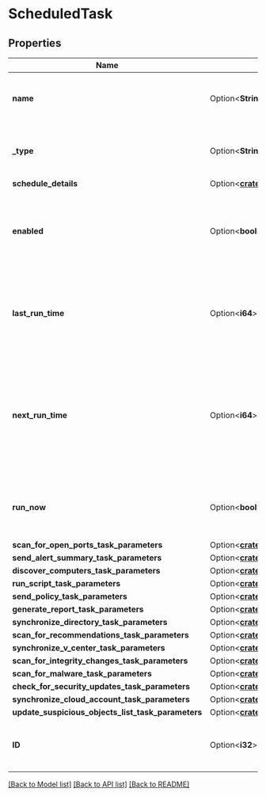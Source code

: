 # ScheduledTask

## Properties

Name | Type | Description | Notes
------------ | ------------- | ------------- | -------------
**name** | Option<**String**> | Name of scheduled task. Searchable as String. | [optional]
**_type** | Option<**String**> | Type of scheduled task. Searchable as Choice. | [optional]
**schedule_details** | Option<[**crate::models::ScheduleDetails**](ScheduleDetails.md)> |  | [optional]
**enabled** | Option<**bool**> | Indicates whether or not the scheduled task is enabled. Searchable as Boolean. | [optional]
**last_run_time** | Option<**i64**> | The last time this scheduled task was run, or null if never run. Searchable as Date. | [optional]
**next_run_time** | Option<**i64**> | The next time this scheduled task is scheduled to run, or null if it not scheduled to run in the future. Searchable as Date. | [optional]
**run_now** | Option<**bool**> | Indicates that the scheduled task should execute immediately. | [optional]
**scan_for_open_ports_task_parameters** | Option<[**crate::models::ScanForOpenPortsTaskParameters**](ScanForOpenPortsTaskParameters.md)> |  | [optional]
**send_alert_summary_task_parameters** | Option<[**crate::models::SendAlertSummaryTaskParameters**](SendAlertSummaryTaskParameters.md)> |  | [optional]
**discover_computers_task_parameters** | Option<[**crate::models::DiscoverComputersTaskParameters**](DiscoverComputersTaskParameters.md)> |  | [optional]
**run_script_task_parameters** | Option<[**crate::models::RunScriptTaskParameters**](RunScriptTaskParameters.md)> |  | [optional]
**send_policy_task_parameters** | Option<[**crate::models::SendPolicyTaskParameters**](SendPolicyTaskParameters.md)> |  | [optional]
**generate_report_task_parameters** | Option<[**crate::models::GenerateReportTaskParameters**](GenerateReportTaskParameters.md)> |  | [optional]
**synchronize_directory_task_parameters** | Option<[**crate::models::SynchronizeDirectoryTaskParameters**](SynchronizeDirectoryTaskParameters.md)> |  | [optional]
**scan_for_recommendations_task_parameters** | Option<[**crate::models::ScanForRecommendationsTaskParameters**](ScanForRecommendationsTaskParameters.md)> |  | [optional]
**synchronize_v_center_task_parameters** | Option<[**crate::models::SynchronizeVCenterTaskParameters**](SynchronizeVCenterTaskParameters.md)> |  | [optional]
**scan_for_integrity_changes_task_parameters** | Option<[**crate::models::ScanForIntegrityChangesTaskParameters**](ScanForIntegrityChangesTaskParameters.md)> |  | [optional]
**scan_for_malware_task_parameters** | Option<[**crate::models::ScanForMalwareTaskParameters**](ScanForMalwareTaskParameters.md)> |  | [optional]
**check_for_security_updates_task_parameters** | Option<[**crate::models::CheckForSecurityUpdatesTaskParameters**](CheckForSecurityUpdatesTaskParameters.md)> |  | [optional]
**synchronize_cloud_account_task_parameters** | Option<[**crate::models::SynchronizeCloudAccountTaskParameters**](SynchronizeCloudAccountTaskParameters.md)> |  | [optional]
**update_suspicious_objects_list_task_parameters** | Option<[**crate::models::UpdateSuspiciousObjectsListTaskParameters**](UpdateSuspiciousObjectsListTaskParameters.md)> |  | [optional]
**ID** | Option<**i32**> | Scheduled task identifier. Searchable as ID. | [optional][readonly]

[[Back to Model list]](../README.md#documentation-for-models) [[Back to API list]](../README.md#documentation-for-api-endpoints) [[Back to README]](../README.md)



